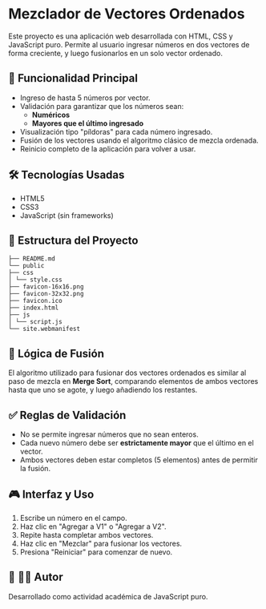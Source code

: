 # Mezclador de Vectores Ordenados

Este proyecto es una aplicación web desarrollada con HTML, CSS y JavaScript puro. Permite al usuario ingresar números en dos vectores de forma creciente, y luego fusionarlos en un solo vector ordenado.

## 🎯 Funcionalidad Principal

- Ingreso de hasta 5 números por vector.
- Validación para garantizar que los números sean:
  - **Numéricos**
  - **Mayores que el último ingresado**
- Visualización tipo "píldoras" para cada número ingresado.
- Fusión de los vectores usando el algoritmo clásico de mezcla ordenada.
- Reinicio completo de la aplicación para volver a usar.

## 🛠️ Tecnologías Usadas

- HTML5
- CSS3
- JavaScript (sin frameworks)

## 📁 Estructura del Proyecto

```
├── README.md
└── public
├── css
│ └── style.css
├── favicon-16x16.png
├── favicon-32x32.png
├── favicon.ico
├── index.html
├── js
│ └── script.js
└── site.webmanifest
```



## 🧠 Lógica de Fusión

El algoritmo utilizado para fusionar dos vectores ordenados es similar al paso de mezcla en **Merge Sort**, comparando elementos de ambos vectores hasta que uno se agote, y luego añadiendo los restantes.

## ✅ Reglas de Validación

- No se permite ingresar números que no sean enteros.
- Cada nuevo número debe ser **estrictamente mayor** que el último en el vector.
- Ambos vectores deben estar completos (5 elementos) antes de permitir la fusión.

## 🎮 Interfaz y Uso

1. Escribe un número en el campo.
2. Haz clic en "Agregar a V1" o "Agregar a V2".
3. Repite hasta completar ambos vectores.
4. Haz clic en "Mezclar" para fusionar los vectores.
5. Presiona "Reiniciar" para comenzar de nuevo.

## 📌 👨‍💻 Autor

Desarrollado como actividad académica de JavaScript puro.